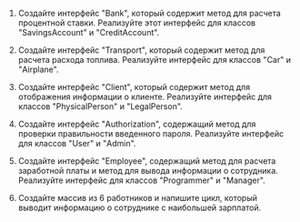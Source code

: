 1. Создайте интерфейс "Bank", который содержит метод для расчета процентной ставки. Реализуйте этот интерфейс для классов "SavingsAccount" и "CreditAccount".

2. Создайте интерфейс "Transport", который содержит метод для расчета расхода топлива. Реализуйте интерфейс для классов "Car" и "Airplane".

3. Создайте интерфейс "Client", который содержит метод для отображения информации о клиенте. Реализуйте интерфейс для классов "PhysicalPerson" и "LegalPerson".

4. Создайте интерфейс "Authorization", содержащий метод для проверки правильности введенного пароля. Реализуйте интерфейс для классов "User" и "Admin".

5. Создайте интерфейс "Employee", содержащий метод для расчета заработной платы и метод для вывода информации о сотрудника. Реализуйте интерфейс для классов "Programmer" и "Manager".

6. Создайте массив из 6 работников и напишите цикл, который выводит информацию о сотруднике с наибольшей зарплатой.